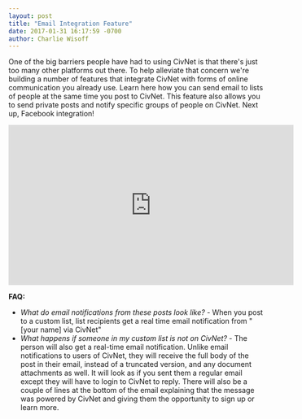 ```yaml
---
layout: post
title: "Email Integration Feature"
date: 2017-01-31 16:17:59 -0700
author: Charlie Wisoff
---
```

<p>One of the big barriers people have had to using CivNet is that there's just too many other platforms out there. To help alleviate that concern we're building a number of features that integrate CivNet with forms of online communication you already use. Learn here how you can send email to lists of people at the same time you post to CivNet. This feature also allows you to send private posts and notify specific groups of people on CivNet. Next up, Facebook integration!</p>

<iframe src="https://www.facebook.com/plugins/video.php?href=https%3A%2F%2Fwww.facebook.com%2FCivNetCo%2Fvideos%2F1583727014975565%2F&show_text=0&width=560" width="560" height="315" style="border:none;overflow:hidden" scrolling="no" frameborder="0" allowTransparency="true" allowFullScreen="true"></iframe>

<p><b>FAQ:</b>
	<ul>
		<li><i>What do email notifications from these posts look like?</i> - When you post to a custom list, list recipients get a real time email notification from "[your name] via CivNet"</li>
		<li><i>What happens if someone in my custom list is not on CivNet?</i> - The person will also get a real-time email notification. Unlike email notifications to users of CivNet, they will receive the full body of the post in their email, instead of a truncated version, and any document attachments as well. It will look as if you sent them a regular email except they will have to login to CivNet to reply. There will also be a couple of lines at the bottom of the email explaining that the message was powered by CivNet and giving them the opportunity to sign up or learn more.</li>
	</ul>
</p>